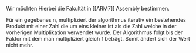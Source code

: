 
Wir möchten Hierbei die Fakultät in [[ARM7]] Assembly bestimmen. 

Für ein gegebenes n, multipliziert der algorithmus iterativ ein bestehendes Produkt mit einer Zahl die um eins kleiner ist als die Zahl welche in der vorherigen Multiplikation verwendet wurde. Der Algorithmus folgt bis der Faktor mit dem man multipliziert gleich 1 beträgt. Somit ändert sich der Wert nicht mehr. 

